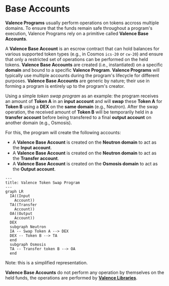 # Base Accounts

**Valence Programs** usually perform operations on tokens accross multiple domains. To ensure that the funds remain safe throughout a program's execution, Valence Programs rely on a primitive called **Valence Base Accounts**.

A **Valence Base Account** is an escrow contract that can hold balances for various supported token types (e.g., in Cosmos `ics-20` or `cw-20`) and ensure that only a restricted set of operations can be performed on the held tokens.
**Valence Base Accounts** are created (i.e., instantiated) on a specific **domain** and bound to a specific **Valence Program**. **Valence Programs** will typically use multiple accounts during the program's lifecycle for different purposes. **Valence Base Accounts** are generic by nature; their use in forming a program is entirely up to the program's creator.

Using a simple _token swap program_ as an example: the program receives an amount of **Token A** in an **input account** and will **swap** these **Token A** for **Token B** using a **DEX** on the **same domain** (e.g., Neutron). After the swap operation, the received amount of **Token B** will be temporarily held in a **transfer account** before being transfered to a final **output account** on another domain (e.g., Osmosis).

For this, the program will create the following accounts:
- A **Valence Base Account** is created on the **Neutron domain** to act as the **Input account**.
- A **Valence Base Account** is created on the **Neutron domain** to act as the **Transfer account**.
- A **Valence Base Account** is created on the **Osmosis domain** to act as the **Output account**.

```mermaid
---
title: Valence Token Swap Program
---
graph LR
  IA((Input
    Account))
  TA((Transfer
    Account))
  OA((Output
	Account))
  DEX
  subgraph Neutron
  IA -- Swap Token A --> DEX
  DEX -- Token B --> TA
  end
  subgraph Osmosis
  TA -- Transfer token B --> OA
  end
```
Note: this is a simplified representation.

**Valence Base Accounts** do not perform any operation by themselves on the held funds, the operations are performed by **[Valence Libraries](../components//libraries_and_functions.md)**.
